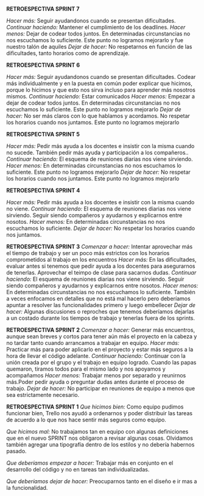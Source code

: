 ﻿**RETROESPECTIVA SPRINT 7**

*Hacer más:* Seguir ayudandonos cuando se presentan dificultades. 
*Continuar haciendo:* Mantener el cumplimiento de los deadlines.
*Hacer menos:* Dejar de codear todos juntos. En determinadas circunstancias no nos escuchamos lo suficiente. Este punto no logramos mejorarlo y fue nuestro talón de aquiles
*Dejar de hacer:* No respetarnos en función de las dificultades, tanto horarios como de aprendizaje. 

**RETROESPECTIVA SPRINT 6**

*Hacer más:* Seguir ayudandonos cuando se presentan dificultades. Codear más individualmente y en la puesta en común poder explicar que hicimos, porque lo hicimos y que esto nos sirva incluso para aprender más nosotros mismos.
*Continuar haciendo:* Estar comunicados
*Hacer menos:* Empezar a dejar de codear todos juntos. En determinadas circunstancias no nos escuchamos lo suficiente. Este punto no logramos mejorarlo 
*Dejar de hacer:* No ser más claros con lo que hablamos y acordamos. 
No respetar los horarios cuando nos juntamos. Este punto no logramos mejorarlo


**RETROESPECTIVA SPRINT 5**

*Hacer más:* Pedir más ayuda a los docentes e insistir con la misma cuando no sucede. También pedir más ayuda y participación a los compañeros..
*Continuar haciendo:* El esquema de reuniones diarias nos viene sirviendo. 
*Hacer menos:* En determinadas circunstancias no nos escuchamos lo suficiente. Este punto no logramos mejorarlo 
*Dejar de hacer:* No respetar los horarios cuando nos juntamos. Este punto no logramos mejorarlo


**RETROESPECTIVA SPRINT 4**

*Hacer más:* Pedir más ayuda a los docentes e insistir con la misma cuando no viene.
*Continuar haciendo:* El esquema de reuniones diarias nos viene sirviendo. Seguir siendo compañeros y ayudarnos y explicarnos entre nosotos.
*Hacer menos:* En determinadas circunstancias no nos escuchamos lo suficiente. 
*Dejar de hacer:* No respetar los horarios cuando nos juntamos. 

**RETROESPECTIVA SPRINT 3**
*Comenzar a hacer:* Intentar aprovechar más el tiempo de trabajo y ser un poco más estrictos con los horarios comprometidos al trabajo en los encuentros
*Hacer más:* En las dificultades, evaluar antes si tenemos que pedir ayuda a los docentes para asegurarnos de tenerlas. Aprovechar el teimpo de clase para sacarnos dudas.
*Continuar haciendo:* El esquema de reuniones diarias nos viene sirviendo. Seguir siendo compañeros y ayudarnos y explicarnos entre nosotos.
*Hacer menos:* En determinadas circunstancias no nos escuchamos lo suficiente. También a veces enfocamos en detalles que no está mal hacerlo pero deberíamos apuntar a resolver las funcionalidades primero y luego embellecer
*Dejar de hacer:* Algunas discusiones o reproches que tenemos deberíamos dejarlas a un costado durante los tiempos de trabajo y tenerlas fuera de los sprints. 


**RETROESPECTIVA SPRINT 2**
*Comenzar a hacer:* Generar más encuentros, aunque sean breves y cortos para tener aún más el proyecto en la cabeza y no tardar tanto cuando arrancamos a trabajar en equipo.
*Hacer más:* Practicar más para poder aplicarlo en el proyecto y estar más seguros a la hora de llevar el código adelante.
*Continuar haciendo:* Continuar con la unión creada por el grupo y el trabajo en equipo logrado. Cuando las papas quemaron, tiramos todos para el mismo lado y nos apoyamos y acompañamos
*Hacer menos:* Trabajar menos por separado y reunirnos más.Poder pedir ayuda o preguntar dudas antes durante el proceso de trabajo.
*Dejar de hacer:* No participar en reuniones de equipo a menos que sea estrictamente necesario.

**RETROESPECTIVA SPRINT 1**
*Que hicimos bien:* Como equipo pudimos funcionar bien, Trello nos ayudó a ordenarnos y poder distribuir las tareas de acuerdo a lo que nos hace sentir más seguros como equipo.

*Que hicimos mal:* No trabajamos tan en equipo con algunas definiciones que en el nuevo SPRINT nos obligaron a revisar algunas cosas. Olvidamos también agregar una tipografía dentro de los estilos y no debería habernos pasado.

*Que deberíamos empezar a hacer:* Trabajar más en conjunto en el desarrollo del código y no en tareas tan individualizadas.

*Que deberíamos dejar de hacer:* Preocuparnos tanto en el diseño e ir mas a la funcionalidad.


